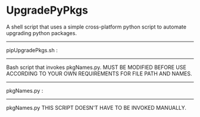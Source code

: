 # UpgradePyPkgs
A shell script that uses a simple cross-platform python script to automate upgrading 
python packages.

*********************
pipUpgradePkgs.sh : 
*********************
Bash script that invokes pkgNames.py.
MUST BE MODIFIED BEFORE USE ACCORDING TO YOUR OWN REQUIREMENTS FOR FILE PATH AND NAMES.

*********************
pkgNames.py : 
*********************
pkgNames.py <src file name> <dest file name>
THIS SCRIPT DOESN'T HAVE TO BE INVOKED MANUALLY.


